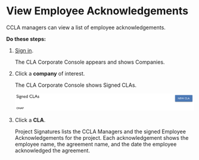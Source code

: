 # View Employee Acknowledgements
CCLA managers can view a list of employee acknowledgements. 

**Do these steps:**

1. [Sign in](sign-in-to-the-cla-corporate-console.md).

   The CLA Corporate Console appears and shows Companies.

1. Click a **company** of interest.

   The CLA Corporate Console shows Signed CLAs.

   ![Signed CLAs](imgs/cla-signed-clas.png)

1. Click a **CLA**.

   Project Signatures lists the CCLA Managers and the signed Employee Acknowledgements for the project. Each acknowledgement shows the employee name, the agreement name, and the date the employee acknowledged the agreement.